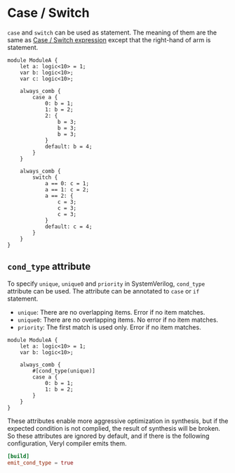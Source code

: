 # Case / Switch

`case` and `switch` can be used as statement.
The meaning of them are the same as [Case / Switch expression](../04_expression/05_case_switch.md) except that the right-hand of arm is statement.

```veryl,playground
module ModuleA {
    let a: logic<10> = 1;
    var b: logic<10>;
    var c: logic<10>;

    always_comb {
        case a {
            0: b = 1;
            1: b = 2;
            2: {
                b = 3;
                b = 3;
                b = 3;
            }
            default: b = 4;
        }
    }

    always_comb {
        switch {
            a == 0: c = 1;
            a == 1: c = 2;
            a == 2: {
                c = 3;
                c = 3;
                c = 3;
            }
            default: c = 4;
        }
    }
}
```

## `cond_type` attribute

To specify `unique`, `unique0` and `priority` in SystemVerilog, `cond_type` attribute can be used.
The attribute can be annotated to `case` or `if` statement.

* `unique`: There are no overlapping items. Error if no item matches.
* `unique0`: There are no overlapping items. No error if no item matches.
* `priority`: The first match is used only. Error if no item matches.

```veryl,playground
module ModuleA {
    let a: logic<10> = 1;
    var b: logic<10>;

    always_comb {
        #[cond_type(unique)]
        case a {
            0: b = 1;
            1: b = 2;
        }
    }
}
```

These attributes enable more aggressive optimization in synthesis,
but if the expected condition is not complied, the result of synthesis will be broken.
So these attributes are ignored by default, and if there is the following configuration, Veryl compiler emits them.

```toml
[build]
emit_cond_type = true
```
